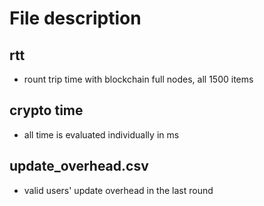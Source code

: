 # File description

## rtt

- rount trip time with blockchain full nodes, all 1500 items

## crypto time

- all time is evaluated individually in ms

## update_overhead.csv

- valid users' update overhead in the last round
